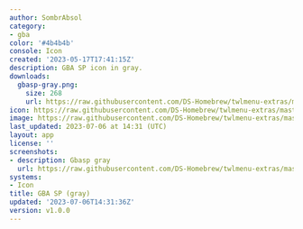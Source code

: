 ```yaml
---
author: SombrAbsol
category:
- gba
color: '#4b4b4b'
console: Icon
created: '2023-05-17T17:41:15Z'
description: GBA SP icon in gray.
downloads:
  gbasp-gray.png:
    size: 268
    url: https://raw.githubusercontent.com/DS-Homebrew/twlmenu-extras/master/_nds/TWiLightMenu/icons/gbasp-gray.png
icon: https://raw.githubusercontent.com/DS-Homebrew/twlmenu-extras/master/_nds/TWiLightMenu/icons/gbasp-gray.png
image: https://raw.githubusercontent.com/DS-Homebrew/twlmenu-extras/master/_nds/TWiLightMenu/icons/gbasp-gray.png
last_updated: 2023-07-06 at 14:31 (UTC)
layout: app
license: ''
screenshots:
- description: Gbasp gray
  url: https://raw.githubusercontent.com/DS-Homebrew/twlmenu-extras/master/_nds/TWiLightMenu/icons/gbasp-gray.png
systems:
- Icon
title: GBA SP (gray)
updated: '2023-07-06T14:31:36Z'
version: v1.0.0
---
```

